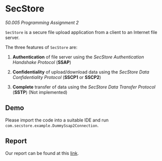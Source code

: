 # SecStore

*50.005 Programming Assignment 2*

`SecStore` is a secure file upload application from a client to an Internet file server.

The three features of `SecStore` are:

  1. **Authentication** of file server using the *SecStore Authentication Handshake Protocol* (**SSAP**)
  
  2. **Confidentiality** of upload/download data using the *SecStore Data Confidentiality Protocol* (**SSCP1** or **SSCP2**)
  
  3. **Complete** transfer of data using the *SecStore Data Transfer Protocol* (**SSTP**) (Not implemented)

## Demo

Please import the code into a suitable IDE and run `com.secstore.example.DummySsap2Connection`.

## Report

Our report can be found at this [link][report].

[report]: https://docs.google.com/document/d/1ykuO-eOv5egwfzoJTe52nz_uDZWsFLYv4PjtoPILi-U/edit?usp=sharing









